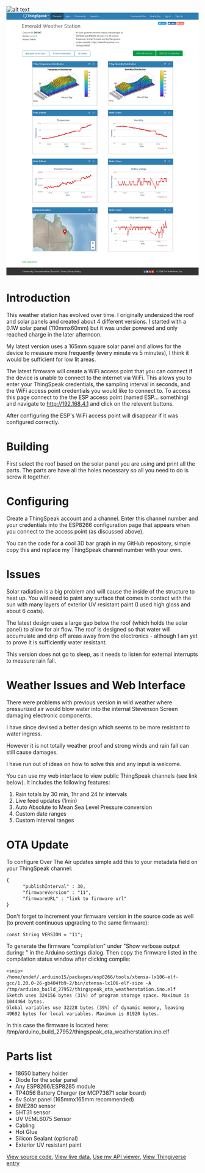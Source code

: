 ![alt text]('https://clinetworking.files.wordpress.com/2019/04/img-19a2623656723d26aa2b3c141b01881f-v.jpg?w=700&h=')
![alt text](https://raw.githubusercontent.com/wilyarti/weather_station/master/FireShot%20Capture%20002%20-%20Emerald%20Weather%20Station%20-%20ThingSpea_%20-%20https___thingspeak.com_channels_645847.png)
# Introduction
This weather station has evolved over time. I originally undersized the roof and solar panels and created about 4 different versions. I started with a 0.1W solar panel (110mmx60mm) but it was under powered and only reached charge in the later afternoon.

My latest version uses a 165mm square solar panel and allows for the device to measure more frequently (every minute vs 5 minutes), I think it would be sufficient for low lit areas.

The latest firmware will create a WiFi access point that you can connect if the device is unable to connect to the internet via WiFi. This allows you to enter your ThingSpeak credentials, the sampling interval in seconds, and the WiFi access point credentials you would like to connect to. To access this page connect to the the ESP access point (named ESP... something) and navigate to http://192.168.4.1 and click on the relevent buttons.

After configuring the ESP's WiFi access point will disappear if it was configured correctly.

# Building
First select the roof based on the solar panel you are using and print all the parts. The parts are have all the holes necessary so all you need to do is screw it together.

# Configuring
Create a ThingSpeak account and a channel. Enter this channel number and your credentials into the ESP8266 configuration page that appears when you connect to the access point (as discussed above).

You can the code for a cool 3D bar graph in my GitHub repository, simple copy this and replace my ThingSpeak channel number with your own.

# Issues
Solar radiation is a big problem and will cause the inside of the structure to heat up. You will need to paint any surface that comes in contact with the sun with many layers of exterior UV resistant paint (I used high gloss and about 6 coats).

The latest design uses a large gap below the roof (which holds the solar panel) to allow for air flow. The roof is designed so that water will accumulate and drip off areas away from the electronics - although I am yet to prove it is sufficiently water resistant.

This version does not go to sleep, as it needs to listen for external interrupts to measure rain fall.

# Weather Issues and Web Interface
There were problems with previous version in wild weather where pressurized air would blow water into the internal Stevenson Screen damaging electronic components.

I have since devised a better design which seems to be more resistant to water ingress.

However it is not totally weather proof and strong winds and rain fall can still cause damages.

I have run out of ideas on how to solve this and any input is welcome.

You can use my web interface to view public ThingSpeak channels (see link below). It includes the following features:

1. Rain totals by 30 min, 1hr and 24 hr intervals
2. Live feed updates (1min)
3. Auto Absolute to Mean Sea Level Pressure conversion
4. Custom date ranges 
5. Custom interval ranges

# OTA Update
To configure Over The Air updates simple add this to your metadata field on your ThingSpeak channel:
~~~~
{
      "publishInterval" : 30,
      "firmwareVersion" : "11",
      "firmwareURL" : "link to firmware url"
}
~~~~
Don't forget to increment your firmware version in the source code as well (to prevent continuous upgrading to the same firmware):
~~~~
const String VERSION = "11";

~~~~

To generate the firmware "compilation" under "Show verbose output during: " in the Arduino settings dialog. Then copy the firmware listed in the compilation status window after clicking compile:
~~~~
<snip>
/home/undef/.arduino15/packages/esp8266/tools/xtensa-lx106-elf-gcc/1.20.0-26-gb404fb9-2/bin/xtensa-lx106-elf-size -A /tmp/arduino_build_27952/thingspeak_ota_weatherstation.ino.elf
Sketch uses 324156 bytes (31%) of program storage space. Maximum is 1044464 bytes.
Global variables use 32228 bytes (39%) of dynamic memory, leaving 49692 bytes for local variables. Maximum is 81920 bytes.

~~~~

In this case the firmware is located here: /tmp/arduino_build_27952/thingspeak_ota_weatherstation.ino.elf

# Parts list
- 18650 battery holder
- Diode for the solar panel
- Any ESP8266/ESP8285 module 
- TP4056 Battery Charger (or MCP73871 solar board)
- 6v Solar panel (165mmx165mm recommended)
- BME280 sensor
- SHT31 sensor
- UV VEML6075 Sensor
- Cabling
- Hot Glue
- Silicon Sealant (optional)
- Exterior UV resistant paint

[View source code.](https://github.com/wilyarti/weather_station "Source code.")
[View live data.](https://thingspeak.com/channels/645847 "View live data.")
[Use my API viewer.](https://opens3.net/weatherstats.html "Custom API Viewer")
[View Thingiverse entry](https://www.thingiverse.com/thing:3601839)
